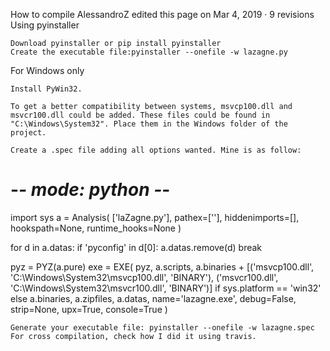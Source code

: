 
How to compile
AlessandroZ edited this page on Mar 4, 2019 · 9 revisions
Using pyinstaller

    Download pyinstaller or pip install pyinstaller
    Create the executable file:pyinstaller --onefile -w lazagne.py

For Windows only

    Install PyWin32.

    To get a better compatibility between systems, msvcp100.dll and msvcr100.dll could be added. These files could be found in "C:\Windows\System32". Place them in the Windows folder of the project.

    Create a .spec file adding all options wanted. Mine is as follow:

# -*- mode: python -*-
import sys
a = Analysis(
        ['laZagne.py'],
        pathex=[''],
        hiddenimports=[],
        hookspath=None,
        runtime_hooks=None
)

for d in a.datas:
  if 'pyconfig' in d[0]:
        a.datas.remove(d)
        break

pyz = PYZ(a.pure)
exe = EXE(
        pyz,
        a.scripts,
        a.binaries + [('msvcp100.dll', 'C:\\Windows\\System32\\msvcp100.dll', 'BINARY'),
                      ('msvcr100.dll', 'C:\\Windows\\System32\\msvcr100.dll', 'BINARY')]
        if sys.platform == 'win32' else a.binaries,
        a.zipfiles,
        a.datas,
        name='lazagne.exe',
        debug=False,
        strip=None,
        upx=True,
        console=True
)

    Generate your executable file: pyinstaller --onefile -w lazagne.spec
    For cross compilation, check how I did it using travis.

